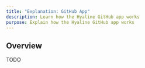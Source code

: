 ```yaml
---
title: "Explanation: GitHub App"
description: Learn how the Hyaline GitHub app works
purpose: Explain how the Hyaline GitHub app works
---
```

## Overview
TODO